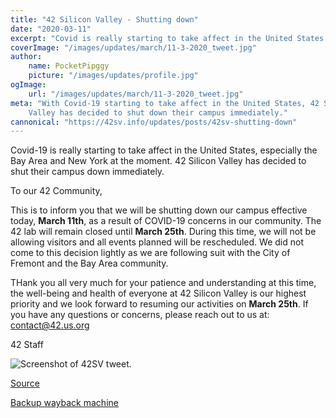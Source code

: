```yaml
---
title: "42 Silicon Valley - Shutting down"
date: "2020-03-11"
excerpt: "Covid is really starting to take affect in the United States."
coverImage: "/images/updates/march/11-3-2020_tweet.jpg"
author:
    name: PocketPipggy
    picture: "/images/updates/profile.jpg"
ogImage:
    url: "/images/updates/march/11-3-2020_tweet.jpg"
meta: "With Covid-19 starting to take affect in the United States, 42 Silicon
    Valley has decided to shut down their campus immediately."
cannonical: "https://42sv.info/updates/posts/42sv-shutting-down"
---
```


<p class='blog-p'>
Covid-19 is really starting to take affect in the United States, especially the Bay Area and New York at the moment. 42 Silicon Valley has decided to shut their campus down immediately.
</p>


<div class='blog-transcription'>

To our 42 Community,

This is to inform you that we will be shutting down our campus effective today, <b>March 11th</b>,
as a result of COVID-19 concerns in our community. The 42 lab will remain closed until
<b>March 25th</b>. During this time, we will not be allowing visitors and all events
planned will be rescheduled. We did not come to this decision lightly as we are following
suit with the City of Fremont and the Bay Area community.

THank you all very much for your patience and understanding at this time, the well-being
and health of everyone at 42 Silicon Valley is our highest priority and we look forward
to resuming our activities on <b>March 25th</b>. If you have any questions or concerns,
please reach out to us at: contact@42.us.org

42 Staff

</div>

<span class='blog-img'>
    <img src= "/images/updates/march/11-3-2020_tweet.jpg"
        alt='Screenshot of 42SV tweet.'/>
</span>

<p class='blog-sources'>
<a href='https://twitter.com/42SiliconValley/status/1237872224570228737' target='blank' rel='noopener noreferrer'>
Source
</a>
</p>

<p class='blog-sources'>
<a href='https://web.archive.org/web/20200312180054if_/https://twitter.com/42SiliconValley/status/1237872224570228737' target='blank' rel='noopener noreferrer'>
Backup wayback machine
</a>
</p>

<span class='buffy-the-buffer' />
